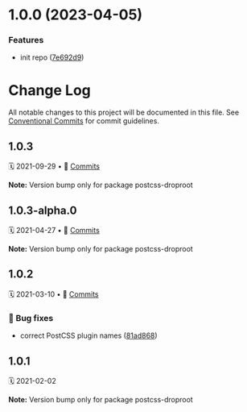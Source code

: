# 1.0.0 (2023-04-05)


### Features

* init repo ([7e692d9](https://github.com/castastrophe/postcss-droproot/commit/7e692d95e00a28e464a9d2755097fd1b04e33bd8))

# Change Log

All notable changes to this project will be documented in this file.
See [Conventional Commits](https://conventionalcommits.org) for commit guidelines.

<a name="1.0.3"></a>
## 1.0.3
🗓 2021-09-29 • 📝 [Commits](https://github.com/adobe/spectrum-css/compare/postcss-droproot@1.0.3-alpha.0...postcss-droproot@1.0.3)

**Note:** Version bump only for package postcss-droproot





<a name="1.0.3-alpha.0"></a>
## 1.0.3-alpha.0
🗓 2021-04-27 • 📝 [Commits](https://github.com/adobe/spectrum-css/compare/postcss-droproot@1.0.2...postcss-droproot@1.0.3-alpha.0)

**Note:** Version bump only for package postcss-droproot





<a name="1.0.2"></a>
## 1.0.2
🗓 2021-03-10 • 📝 [Commits](https://github.com/adobe/spectrum-css/compare/postcss-droproot@1.0.1...postcss-droproot@1.0.2)

### 🐛 Bug fixes

* correct PostCSS plugin names ([81ad868](https://github.com/adobe/spectrum-css/commit/81ad868))





<a name="1.0.1"></a>
## 1.0.1
🗓 2021-02-02

**Note:** Version bump only for package postcss-droproot
